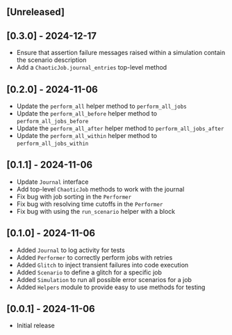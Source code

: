 ## [Unreleased]

## [0.3.0] - 2024-12-17

- Ensure that assertion failure messages raised within a simulation contain the scenario description
- Add a `ChaoticJob.journal_entries` top-level method

## [0.2.0] - 2024-11-06

- Update the `perform_all` helper method to `perform_all_jobs`
- Update the `perform_all_before` helper method to `perform_all_jobs_before`
- Update the `perform_all_after` helper method to `perform_all_jobs_after`
- Update the `perform_all_within` helper method to `perform_all_jobs_within`

## [0.1.1] - 2024-11-06

- Update `Journal` interface
- Add top-level `ChaoticJob` methods to work with the journal
- Fix bug with job sorting in the `Performer`
- Fix bug with resolving time cutoffs in the `Performer`
- Fix bug with using the `run_scenario` helper with a block

## [0.1.0] - 2024-11-06

- Added `Journal` to log activity for tests
- Added `Performer` to correctly perform jobs with retries
- Added `Glitch` to inject transient failures into code execution
- Added `Scenario` to define a glitch for a specific job
- Added `Simulation` to run all possible error scenarios for a job
- Added `Helpers` module to provide easy to use methods for testing

## [0.0.1] - 2024-11-06

- Initial release
